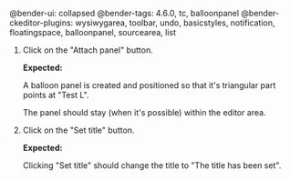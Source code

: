 @bender-ui: collapsed
@bender-tags: 4.6.0, tc, balloonpanel
@bender-ckeditor-plugins: wysiwygarea, toolbar, undo, basicstyles, notification, floatingspace, balloonpanel, sourcearea, list


1. Click on the "Attach panel" button.

	**Expected:**

	A balloon panel is created and positioned so that it's triangular part points at "Test L".

	The panel should stay (when it's possible) within the editor area.

2. Click on the "Set title" button.

	**Expected:**

	Clicking "Set title" should change the title to "The title has been set".